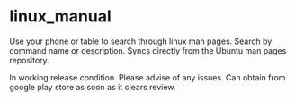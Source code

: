 # linux_manual

Use your phone or table to search through linux man pages. Search by command name or description.
Syncs directly from the Ubuntu man pages repository.

In working release condition. Please advise of any issues. Can obtain from google play store as soon
as it clears review.
